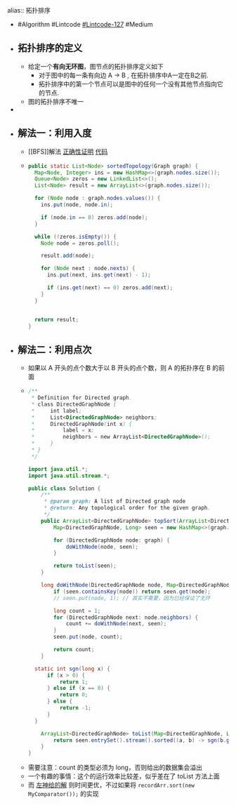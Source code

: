 alias:: 拓扑排序

- #Algorithm #Lintcode [#Lintcode-127](https://www.lintcode.com/problem/127/) #Medium
- ## 拓扑排序的定义
	- 给定一个**有向无环图**，图节点的拓扑排序定义如下
		- 对于图中的每一条有向边 A -> B , 在拓扑排序中A一定在B之前.
		- 拓扑排序中的第一个节点可以是图中的任何一个没有其他节点指向它的节点.
	- 图的拓扑排序不唯一
-
- ## 解法一：利用入度
	- [[BFS]]解法 [正确性证明](https://www.lintcode.com/submission/27805799/?action_type=1) [代码](https://github.com/singee-study/algorithm-java/blob/master/zuo-algorithm-2020/class16/Code03_TopologySort.java)
	- ```java
	  public static List<Node> sortedTopology(Graph graph) {
	    Map<Node, Integer> ins = new HashMap<>(graph.nodes.size());
	    Queue<Node> zeros = new LinkedList<>();
	    List<Node> result = new ArrayList<>(graph.nodes.size());
	  
	    for (Node node : graph.nodes.values()) {
	      ins.put(node, node.in);
	  
	      if (node.in == 0) zeros.add(node);
	    }
	  
	    while (!zeros.isEmpty()) {
	      Node node = zeros.poll();
	  
	      result.add(node);
	  
	      for (Node next : node.nexts) {
	        ins.put(next, ins.get(next) - 1);
	  
	        if (ins.get(next) == 0) zeros.add(next);
	      }
	    }
	  
	  
	    return result;
	  }
	  ```
- ## 解法二：利用点次
	- 如果以 A 开头的点个数大于以 B 开头的点个数，则 A 的拓扑序在 B 的前面
	- ```java
	  /**
	   * Definition for Directed graph.
	   * class DirectedGraphNode {
	   *     int label;
	   *     List<DirectedGraphNode> neighbors;
	   *     DirectedGraphNode(int x) {
	   *         label = x;
	   *         neighbors = new ArrayList<DirectedGraphNode>();
	   *     }
	   * }
	   */
	  
	  import java.util.*;
	  import java.util.stream.*;
	  
	  public class Solution {
	      /**
	       * @param graph: A list of Directed graph node
	       * @return: Any topological order for the given graph.
	       */
	      public ArrayList<DirectedGraphNode> topSort(ArrayList<DirectedGraphNode> graph) {
	          Map<DirectedGraphNode, Long> seen = new HashMap<>(graph.size());
	  
	          for (DirectedGraphNode node: graph) {
	              doWithNode(node, seen);
	          }
	  
	          return toList(seen);
	      }
	  
	      long doWithNode(DirectedGraphNode node, Map<DirectedGraphNode, Long> seen) {
	          if (seen.containsKey(node)) return seen.get(node);
	          // seen.put(node, 1); // 其实不需要，因为已经保证了无环
	  
	          long count = 1;
	          for (DirectedGraphNode next: node.neighbors) {
	              count += doWithNode(next, seen);
	          }
	          seen.put(node, count);
	  
	          return count;
	      }
	  
	  	static int sgn(long x) {
	  		if (x > 0) {
	  			return 1;
	  		} else if (x == 0) {
	  			return 0;
	  		} else {
	  			return -1;
	  		}
	  	}
	  
	      ArrayList<DirectedGraphNode> toList(Map<DirectedGraphNode, Long> seen) {
	          return seen.entrySet().stream().sorted((a, b) -> sgn(b.getValue() - a.getValue())).map(Map.Entry::getKey).collect(Collectors.toCollection(ArrayList::new));
	      }
	  }
	  ```
	- 需要注意：count 的类型必须为 long，否则给出的数据集会溢出
	- 一个有趣的事情：这个的运行效率比较差，似乎差在了 toList 方法上面
	- 而 [左神给的解](https://github.com/algorithmzuo/algorithmbasic2020/blob/master/src/class16/Code03_TopologicalOrderDFS2.java) 则时间更优，不过如果将 `recordArr.sort(new MyComparator());` 的实现